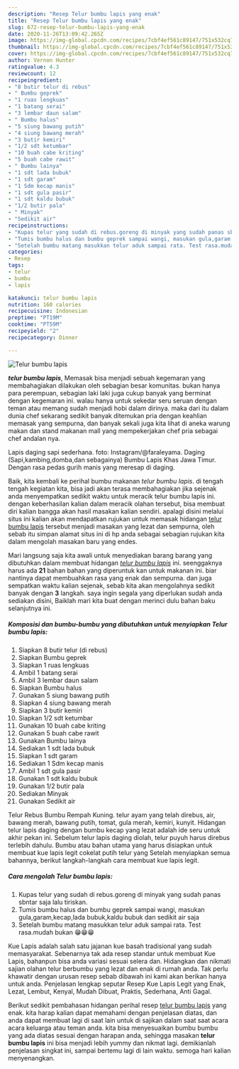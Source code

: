```yaml
---
description: "Resep Telur bumbu lapis yang enak"
title: "Resep Telur bumbu lapis yang enak"
slug: 672-resep-telur-bumbu-lapis-yang-enak
date: 2020-11-26T13:09:42.265Z
image: https://img-global.cpcdn.com/recipes/7cbf4ef561c89147/751x532cq70/telur-bumbu-lapis-foto-resep-utama.jpg
thumbnail: https://img-global.cpcdn.com/recipes/7cbf4ef561c89147/751x532cq70/telur-bumbu-lapis-foto-resep-utama.jpg
cover: https://img-global.cpcdn.com/recipes/7cbf4ef561c89147/751x532cq70/telur-bumbu-lapis-foto-resep-utama.jpg
author: Vernon Hunter
ratingvalue: 4.3
reviewcount: 12
recipeingredient:
- "8 butir telur di rebus"
- " Bumbu geprek"
- "1 ruas lengkuas"
- "1 batang serai"
- "3 lembar daun salam"
- " Bumbu halus"
- "5 siung bawang putih"
- "4 siung bawang merah"
- "3 butir kemiri"
- "1/2 sdt ketumbar"
- "10 buah cabe kriting"
- "5 buah cabe rawit"
- " Bumbu lainya"
- "1 sdt lada bubuk"
- "1 sdt garam"
- "1 Sdm kecap manis"
- "1 sdt gula pasir"
- "1 sdt kaldu bubuk"
- "1/2 butir pala"
- " Minyak"
- "Sedikit air"
recipeinstructions:
- "Kupas telur yang sudah di rebus.goreng di minyak yang sudah panas sbntar saja lalu tiriskan."
- "Tumis bumbu halus dan bumbu geprek sampai wangi, masukan gula,garam,kecap,lada bubuk,kaldu bubuk dan sedikit air saja"
- "Setelah bumbu matang masukkan telur aduk sampai rata. Test rasa.mudah bukan 😁😁😁"
categories:
- Resep
tags:
- telur
- bumbu
- lapis

katakunci: telur bumbu lapis 
nutrition: 160 calories
recipecuisine: Indonesian
preptime: "PT19M"
cooktime: "PT59M"
recipeyield: "2"
recipecategory: Dinner

---
```



![Telur bumbu lapis](https://img-global.cpcdn.com/recipes/7cbf4ef561c89147/751x532cq70/telur-bumbu-lapis-foto-resep-utama.jpg)

<b><i>telur bumbu lapis</i></b>, Memasak bisa menjadi sebuah kegemaran yang membahagiakan dilakukan oleh sebagian besar komunitas. bukan hanya para perempuan, sebagian laki laki juga cukup banyak yang berminat dengan kegemaran ini. walau hanya untuk sekedar seru seruan dengan teman atau memang sudah menjadi hobi dalam dirinya. maka dari itu dalam dunia chef sekarang sedikit banyak ditemukan pria dengan keahlian memasak yang sempurna, dan banyak sekali juga kita lihat di aneka warung makan dan stand makanan mall yang mempekerjakan chef pria sebagai chef andalan nya.

Lapis daging sapi sederhana. foto: Instagram/@faraleyama. Daging (Sapi,kambing,domba,dan sebagainya) Bumbu Lapis Khas Jawa Timur. Dengan rasa pedas gurih manis yang meresap di daging.

Baik, kita kembali ke perihal bumbu makanan <i>telur bumbu lapis</i>. di tengah tengah kegiatan kita, bisa jadi akan terasa membahagiakan jika sejenak anda menyempatkan sedikit waktu untuk meracik telur bumbu lapis ini. dengan keberhasilan kalian dalam meracik olahan tersebut, bisa membuat diri kalian bangga akan hasil masakan kalian sendiri. apalagi disini melalui situs ini kalian akan mendapatkan rujukan untuk memasak hidangan <u>telur bumbu lapis</u> tersebut menjadi masakan yang lezat dan sempurna, oleh sebab itu simpan alamat situs ini di hp anda sebagai sebagian rujukan kita dalam mengolah masakan baru yang endes.


Mari langsung saja kita awali untuk menyediakan barang barang yang dibutuhkan dalam membuat hidangan <u><i>telur bumbu lapis</i></u> ini. seenggaknya harus ada <b>21</b> bahan bahan yang diperuntuk kan untuk makanan ini. biar nantinya dapat membuahkan rasa yang enak dan sempurna. dan juga sempatkan waktu kalian sejenak, sebab kita akan mengolahnya sedikit banyak dengan <b>3</b> langkah. saya ingin segala yang diperlukan sudah anda sediakan disini, Baiklah mari kita buat dengan merinci dulu bahan baku selanjutnya ini.

<!--inarticleads1-->

##### Komposisi dan bumbu-bumbu yang dibutuhkan untuk menyiapkan Telur bumbu lapis:

1. Siapkan 8 butir telur (di rebus)
1. Siapkan  Bumbu geprek
1. Siapkan 1 ruas lengkuas
1. Ambil 1 batang serai
1. Ambil 3 lembar daun salam
1. Siapkan  Bumbu halus
1. Gunakan 5 siung bawang putih
1. Siapkan 4 siung bawang merah
1. Siapkan 3 butir kemiri
1. Siapkan 1/2 sdt ketumbar
1. Gunakan 10 buah cabe kriting
1. Gunakan 5 buah cabe rawit
1. Gunakan  Bumbu lainya
1. Sediakan 1 sdt lada bubuk
1. Siapkan 1 sdt garam
1. Sediakan 1 Sdm kecap manis
1. Ambil 1 sdt gula pasir
1. Gunakan 1 sdt kaldu bubuk
1. Gunakan 1/2 butir pala
1. Sediakan  Minyak
1. Gunakan Sedikit air


Telur Rebus Bumbu Rempah Kuning. telur ayam yang telah direbus, air, bawang merah, bawang putih, tomat, gula merah, kemiri, kunyit. Hidangan telur lapis daging dengan bumbu kecap yang lezat adalah ide seru untuk akhir pekan ini. Sebelum telur lapis daging diolah, telur puyuh harus direbus terlebih dahulu. Bumbu atau bahan utama yang harus disiapkan untuk membuat kue lapis legit cokelat putih telur yang Setelah menyiapkan semua bahannya, berikut langkah-langkah cara membuat kue lapis legit. 

<!--inarticleads2-->

##### Cara mengolah Telur bumbu lapis:

1. Kupas telur yang sudah di rebus.goreng di minyak yang sudah panas sbntar saja lalu tiriskan.
1. Tumis bumbu halus dan bumbu geprek sampai wangi, masukan gula,garam,kecap,lada bubuk,kaldu bubuk dan sedikit air saja
1. Setelah bumbu matang masukkan telur aduk sampai rata. Test rasa.mudah bukan 😁😁😁


Kue Lapis adalah salah satu jajanan kue basah tradisional yang sudah memasyarakat. Sebenarnya tak ada resep standar untuk membuat Kue Lapis, bahanpun bisa anda variasi sesuai selera dan. Hidangkan dan nikmati sajian olahan telur berbumbu yang lezat dan enak di rumah anda. Tak perlu khawatir dengan urusan resep sebab dibawah ini kami akan berikan hanya untuk anda. Penjelasan lengkap seputar Resep Kue Lapis Legit yang Enak, Lezat, Lembut, Kenyal, Mudah Dibuat, Praktis, Sederhana, Anti Gagal. 

Berikut sedikit pembahasan hidangan perihal resep <u>telur bumbu lapis</u> yang enak. kita harap kalian dapat memahami dengan penjelasan diatas, dan anda dapat membuat lagi di saat lain untuk di sajikan dalam saat saat acara acara keluarga atau teman anda. kita bisa menyesuaikan bumbu bumbu yang ada diatas sesuai dengan harapan anda, sehingga masakan <b>telur bumbu lapis</b> ini bisa menjadi lebih yummy dan nikmat lagi. demikianlah penjelasan singkat ini, sampai bertemu lagi di lain waktu. semoga hari kalian menyenangkan.
